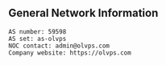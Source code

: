 
## General Network Information
```
AS number: 59598
AS set: as-olvps
NOC contact: admin@olvps.com
Company website: https://olvps.com
```
